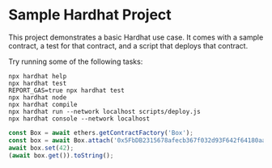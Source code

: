 # Sample Hardhat Project

This project demonstrates a basic Hardhat use case. It comes with a sample contract, a test for that contract, and a script that deploys that contract.

Try running some of the following tasks:

```shell
npx hardhat help
npx hardhat test
REPORT_GAS=true npx hardhat test
npx hardhat node
npx hardhat compile
npx hardhat run --network localhost scripts/deploy.js
npx hardhat console --network localhost
```

```javascript
const Box = await ethers.getContractFactory('Box');
const box = await Box.attach('0x5FbDB2315678afecb367f032d93F642f64180aa3');
await box.set(42);
(await box.get()).toString();
```
